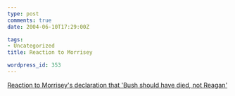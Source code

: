 ```yaml
---
type: post
comments: true
date: 2004-06-10T17:29:00Z

tags:
- Uncategorized
title: Reaction to Morrisey

wordpress_id: 353
---
```


[Reaction to Morrisey's declaration that 'Bush should have died, not Reagan'](http://www.manchesteronline.co.uk/news/comments/view.html?story_id=119107&count=50)
